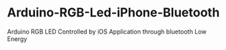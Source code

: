 Arduino-RGB-Led-iPhone-Bluetooth
================================

Arduino RGB LED Controlled by iOS Application through bluetooth Low Energy
